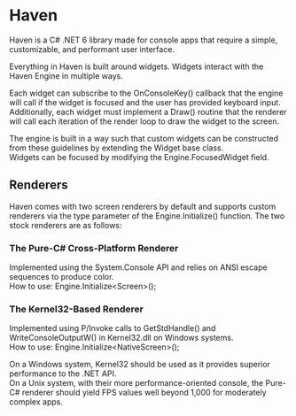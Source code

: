 # Haven  
Haven is a C# .NET 6 library made for console apps that require a simple, customizable, and performant user interface.  
  
Everything in Haven is built around widgets. Widgets interact with the Haven Engine in multiple ways.  
  
Each widget can subscribe to the OnConsoleKey() callback that the engine will call if the widget is focused and the user has provided keyboard input.  
Additionally, each widget must implement a Draw() routine that the renderer will call each iteration of the render loop to draw the widget to the screen.  
  
The engine is built in a way such that custom widgets can be constructed from these guidelines by extending the Widget base class.  
Widgets can be focused by modifying the Engine.FocusedWidget field.  
  
## Renderers 
Haven comes with two screen renderers by default and supports custom renderers via the type parameter of the Engine.Initialize() function. 
The two stock renderers are as follows:  
  
### The Pure-C# Cross-Platform Renderer  
Implemented using the System.Console API and relies on ANSI escape sequences to produce color.  
How to use: Engine.Initialize&lt;Screen&gt;();  
  
### The Kernel32-Based Renderer  
Implemented using P/Invoke calls to GetStdHandle() and WriteConsoleOutputW() in Kernel32.dll on Windows systems.  
How to use: Engine.Initialize&lt;NativeScreen&gt;();  
  
On a Windows system, Kernel32 should be used as it provides superior performance to the .NET API.  
On a Unix system, with their more performance-oriented console, the Pure-C# renderer should yield FPS values well beyond 1,000 for moderately complex apps.  
